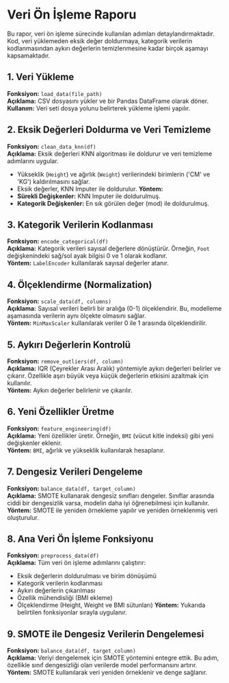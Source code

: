 # Veri Ön İşleme Raporu

Bu rapor, veri ön işleme sürecinde kullanılan adımları detaylandırmaktadır. Kod, veri yüklemeden eksik değer doldurmaya, kategorik verilerin kodlanmasından aykırı değerlerin temizlenmesine kadar birçok aşamayı kapsamaktadır.

## 1. Veri Yükleme
**Fonksiyon:** `load_data(file_path)`  
**Açıklama:** CSV dosyasını yükler ve bir Pandas DataFrame olarak döner.  
**Kullanım:** Veri seti dosya yolunu belirterek yükleme işlemi yapılır.

## 2. Eksik Değerleri Doldurma ve Veri Temizleme
**Fonksiyon:** `clean_data_knn(df)`  
**Açıklama:** Eksik değerleri KNN algoritması ile doldurur ve veri temizleme adımlarını uygular. 
  - Yükseklik (`Height`) ve ağırlık (`Weight`) verilerindeki birimlerin ('CM' ve 'KG') kaldırılmasını sağlar.
  - Eksik değerler, KNN Imputer ile doldurulur.
**Yöntem:** 
  - **Sürekli Değişkenler:** KNN Imputer ile doldurulmuş.
  - **Kategorik Değişkenler:** En sık görülen değer (mod) ile doldurulmuş.

## 3. Kategorik Verilerin Kodlanması
**Fonksiyon:** `encode_categorical(df)`  
**Açıklama:** Kategorik verileri sayısal değerlere dönüştürür. Örneğin, `Foot` değişkenindeki sağ/sol ayak bilgisi 0 ve 1 olarak kodlanır.  
**Yöntem:** `LabelEncoder` kullanılarak sayısal değerler atanır.

## 4. Ölçeklendirme (Normalization)
**Fonksiyon:** `scale_data(df, columns)`  
**Açıklama:** Sayısal verileri belirli bir aralığa (0-1) ölçeklendirir. Bu, modelleme aşamasında verilerin aynı ölçekte olmasını sağlar.  
**Yöntem:** `MinMaxScaler` kullanılarak veriler 0 ile 1 arasında ölçeklendirilir.

## 5. Aykırı Değerlerin Kontrolü
**Fonksiyon:** `remove_outliers(df, column)`  
**Açıklama:** IQR (Çeyrekler Arası Aralık) yöntemiyle aykırı değerleri belirler ve çıkarır. Özellikle aşırı büyük veya küçük değerlerin etkisini azaltmak için kullanılır.  
**Yöntem:** Aykırı değerler belirlenir ve çıkarılır.

## 6. Yeni Özellikler Üretme
**Fonksiyon:** `feature_engineering(df)`  
**Açıklama:** Yeni özellikler üretir. Örneğin, `BMI` (vücut kitle indeksi) gibi yeni değişkenler eklenir.  
**Yöntem:** `BMI`, ağırlık ve yükseklik kullanılarak hesaplanır.

## 7. Dengesiz Verileri Dengeleme
**Fonksiyon:** `balance_data(df, target_column)`  
**Açıklama:** SMOTE kullanarak dengesiz sınıfları dengeler. Sınıflar arasında ciddi bir dengesizlik varsa, modelin daha iyi öğrenebilmesi için kullanılır.  
**Yöntem:** SMOTE ile yeniden örnekleme yapılır ve yeniden örneklenmiş veri oluşturulur.

## 8. Ana Veri Ön İşleme Fonksiyonu
**Fonksiyon:** `preprocess_data(df)`  
**Açıklama:** Tüm veri ön işleme adımlarını çalıştırır:
  - Eksik değerlerin doldurulması ve birim dönüşümü
  - Kategorik verilerin kodlanması
  - Aykırı değerlerin çıkarılması
  - Özellik mühendisliği (BMI ekleme)
  - Ölçeklendirme (Height, Weight ve BMI sütunları)
**Yöntem:** Yukarıda belirtilen fonksiyonlar sırayla uygulanır.

## 9. SMOTE ile Dengesiz Verilerin Dengelemesi
**Fonksiyon:** `balance_data(df, target_column)`  
**Açıklama:** Veriyi dengelemek için SMOTE yöntemini entegre ettik. Bu adım, özellikle sınıf dengesizliği olan verilerde model performansını artırır.  
**Yöntem:** SMOTE kullanılarak veri yeniden örneklenir ve denge sağlanır.
